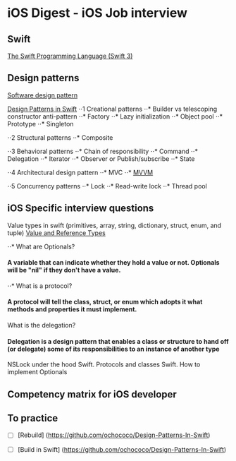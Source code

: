 iOS Digest - iOS Job interview
=======================

## Swift
[The Swift Programming Language (Swift 3)](https://developer.apple.com/library/content/documentation/Swift/Conceptual/Swift_Programming_Language/Enumerations.html#//apple_ref/doc/uid/TP40014097-CH12-ID145)

## Design patterns
[Software design pattern](https://en.wikipedia.org/wiki/Software_design_pattern#Classification_and_list)

[Design Patterns in Swift](https://github.com/ochococo/Design-Patterns-In-Swift)
⋅⋅1 Creational patterns
⋅⋅* Builder vs telescoping constructor anti-pattern
⋅⋅* Factory
⋅⋅* Lazy initialization
⋅⋅* Object pool
⋅⋅* Prototype
⋅⋅* Singleton

⋅⋅2 Structural patterns
⋅⋅* Composite

⋅⋅3 Behavioral patterns
⋅⋅* Chain of responsibility
⋅⋅* Command
⋅⋅* Delegation
⋅⋅* Iterator
⋅⋅* Observer or Publish/subscribe
⋅⋅* State

⋅⋅4 Architectural design pattern
⋅⋅* MVC
⋅⋅* [MVVM](https://en.wikipedia.org/wiki/Model%E2%80%93view%E2%80%93viewmodel) 

⋅⋅5 Concurrency patterns
⋅⋅* Lock
⋅⋅* Read-write lock
⋅⋅* Thread pool

## iOS Specific interview questions
Value types in swift (primitives, array, string, dictionary, struct, enum, and tuple) [Value and Reference Types](https://developer.apple.com/swift/blog/?id=10)

⋅⋅* What are Optionals?
#### A variable that can indicate whether they hold a value or not. Optionals will be "nil" if they don't have a value.

⋅⋅* What is a protocol?
#### A protocol will tell the class, struct, or enum which adopts it what methods and properties it must implement.

What is the delegation?
#### Delegation is a design pattern that enables a class or structure to hand off (or delegate) some of its responsibilities to an instance of another type

NSLock under the hood
Swift. Protocols and classes
Swift. How to implement Optionals

[](https://www.toptal.com/ios/interview-questions)
[](https://www.toptal.com/swift/interview-questions)
[](https://www.raywenderlich.com/53962/ios-interview-questions)
[](https://www.codementor.io/ios/tutorial/ios-interview-tips-questions-answers-objective-c)
[](http://career.guru99.com/top-15-swift-interview-questions/)
[](https://www.raywenderlich.com/112027/reference-value-types-in-swift-part-1)

## Competency matrix for iOS developer


## To practice 
- [ ] [Rebuild] (https://github.com/ochococo/Design-Patterns-In-Swift)
- [ ] [Build in Swift] (https://github.com/ochococo/Design-Patterns-In-Swift)


